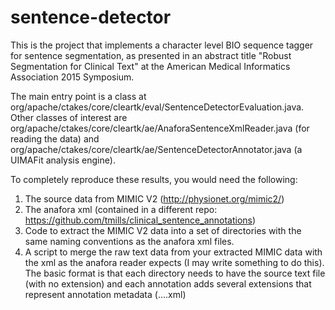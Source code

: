# sentence-detector

This is the project that implements a character level BIO sequence tagger for sentence segmentation, as presented in an abstract title "Robust Segmentation for Clinical Text" at 
the American Medical Informatics Association 2015 Symposium.

The main entry point is a class at org/apache/ctakes/core/cleartk/eval/SentenceDetectorEvaluation.java. Other classes of interest are org/apache/ctakes/core/cleartk/ae/AnaforaSentenceXmlReader.java (for reading the data) and org/apache/ctakes/core/cleartk/ae/SentenceDetectorAnnotator.java (a UIMAFit analysis engine).

To completely reproduce these results, you would need the following:

1) The source data from MIMIC V2 (http://physionet.org/mimic2/)
2) The anafora xml (contained in a different repo: https://github.com/tmills/clinical_sentence_annotations)
3) Code to extract the MIMIC V2 data into a set of directories with the same naming conventions as the anafora xml files.
4) A script to merge the raw text data from your extracted MIMIC data with the xml as the anafora reader expects (I may write something to do this). The basic format is that each directory needs to have the source text file (with no extension) and each annotation adds several extensions that represent annotation metadata (<Root Filename>.<Annotation Schema>.<Annotator>.<Status>.xml)

